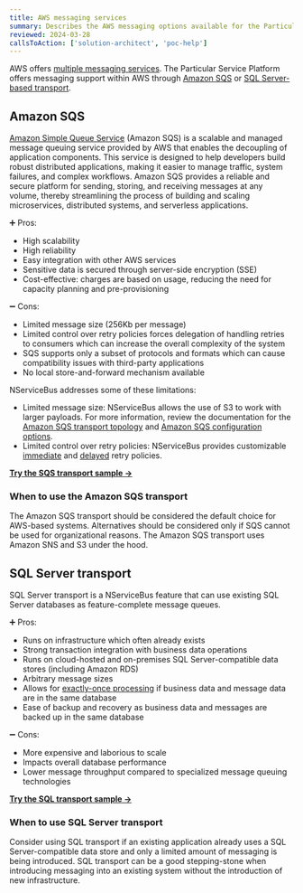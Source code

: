 ```yaml
---
title: AWS messaging services
summary: Describes the AWS messaging options available for the Particular Service Platform
reviewed: 2024-03-28
callsToAction: ['solution-architect', 'poc-help']
---
```


AWS offers [multiple messaging services](https://aws.amazon.com/messaging/). The Particular Service Platform offers messaging support within AWS through [Amazon SQS](https://aws.amazon.com/sqs/) or [SQL Server-based transport](#sql-server-transport).

## Amazon SQS

[Amazon Simple Queue Service](https://aws.amazon.com/sqs/) (Amazon SQS) is a scalable and managed message queuing service provided by AWS that enables the decoupling of application components. This service is designed to help developers build robust distributed applications, making it easier to manage traffic, system failures, and complex workflows. Amazon SQS provides a reliable and secure platform for sending, storing, and receiving messages at any volume, thereby streamlining the process of building and scaling microservices, distributed systems, and serverless applications.

:heavy_plus_sign: Pros:

- High scalability
- High reliability
- Easy integration with other AWS services
- Sensitive data is secured through server-side encryption (SSE)
- Cost-effective: charges are based on usage, reducing the need for capacity planning and pre-provisioning

:heavy_minus_sign: Cons:

- Limited message size (256Kb per message)
- Limited control over retry policies forces delegation of handling retries to consumers which can increase the overall complexity of the system
- SQS supports only a subset of protocols and formats which can cause compatibility issues with third-party applications
- No local store-and-forward mechanism available

NServiceBus addresses some of these limitations:
- Limited message size: NServiceBus allows the use of S3 to work with larger payloads. For more information, review the documentation for the [Amazon SQS transport topology](/transports/sqs/topology.md#s3) and [Amazon SQS configuration options](/transports/sqs/configuration-options.md).
- Limited control over retry policies: NServiceBus provides customizable [immediate](/nservicebus/recoverability/configure-immediate-retries.md) and [delayed](/nservicebus/recoverability/configure-delayed-retries.md) retry policies.

[**Try the SQS transport sample →**](/samples/aws/sqs-simple/)

### When to use the Amazon SQS transport

The Amazon SQS transport should be considered the default choice for AWS-based systems. Alternatives should be considered only if SQS cannot be used for organizational reasons. The Amazon SQS transport uses Amazon SNS and S3 under the hood.

## SQL Server transport

SQL Server transport is a NServiceBus feature that can use existing SQL Server databases as feature-complete message queues.

:heavy_plus_sign: Pros:

- Runs on infrastructure which often already exists
- Strong transaction integration with business data operations
- Runs on cloud-hosted and on-premises SQL Server-compatible data stores (including Amazon RDS)
- Arbitrary message sizes
- Allows for [exactly-once processing](https://particular.net/blog/what-does-idempotent-mean) if business data and message data are in the same database
- Ease of backup and recovery as business data and messages are backed up in the same database

:heavy_minus_sign: Cons:

- More expensive and laborious to scale
- Impacts overall database performance
- Lower message throughput compared to specialized message queuing technologies

[**Try the SQL transport sample →**](/samples/sqltransport/simple/)

### When to use SQL Server transport

Consider using SQL transport if an existing application already uses a SQL Server-compatible data store and only a limited amount of messaging is being introduced. SQL transport can be a good stepping-stone when introducing messaging into an existing system without the introduction of new infrastructure.
